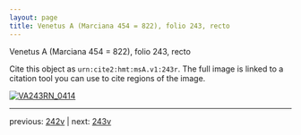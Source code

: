 ```yaml
---
layout: page
title: Venetus A (Marciana 454 = 822), folio 243, recto
---
```


Venetus A (Marciana 454 = 822), folio 243, recto

Cite this object as `urn:cite2:hmt:msA.v1:243r`.  The full image is linked to a citation tool you can use to cite regions of the image.

[![VA243RN_0414](http://www.homermultitext.org/iipsrv?IIIF=/project/homer/pyramidal/deepzoom/hmt/vaimg/2017a/VA243RN_0414.tif/full/800,/0/default.jpg)](http://www.homermultitext.org/ict2/?urn=urn:cite2:hmt:vaimg.2017a:VA243RN_0414) 

---

previous:  [242v](../242v/) | next: [243v](../243v/)